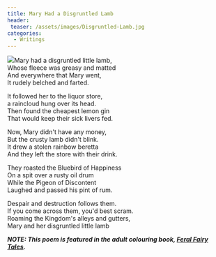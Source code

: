 ```yaml
---
title: Mary Had a Disgruntled Lamb
header:
 teaser: /assets/images/Disgruntled-Lamb.jpg
categories:
  - Writings
---
```

<img src="https://douglangille.github.io/assets/images/Disgruntled-Lamb.jpg">Mary had a disgruntled little lamb,  
 Whose fleece was greasy and matted  
 And everywhere that Mary went,  
 It rudely belched and farted.

It followed her to the liquor store,  
 a raincloud hung over its head.  
 Then found the cheapest lemon gin  
 That would keep their sick livers fed.

Now, Mary didn't have any money,  
 But the crusty lamb didn't blink.  
 It drew a stolen rainbow beretta  
 And they left the store with their drink.

They roasted the Bluebird of Happiness  
 On a spit over a rusty oil drum  
 While the Pigeon of Discontent  
 Laughed and passed his pint of rum.

Despair and destruction follows them.  
 If you come across them, you'd best scram.  
 Roaming the Kingdom's alleys and gutters,  
 Mary and her disgruntled little lamb

***NOTE: This poem is featured in the adult colouring book, <a href="http://maniacalconfessions.com/coming-soon/">Feral Fairy Tales</a>.***